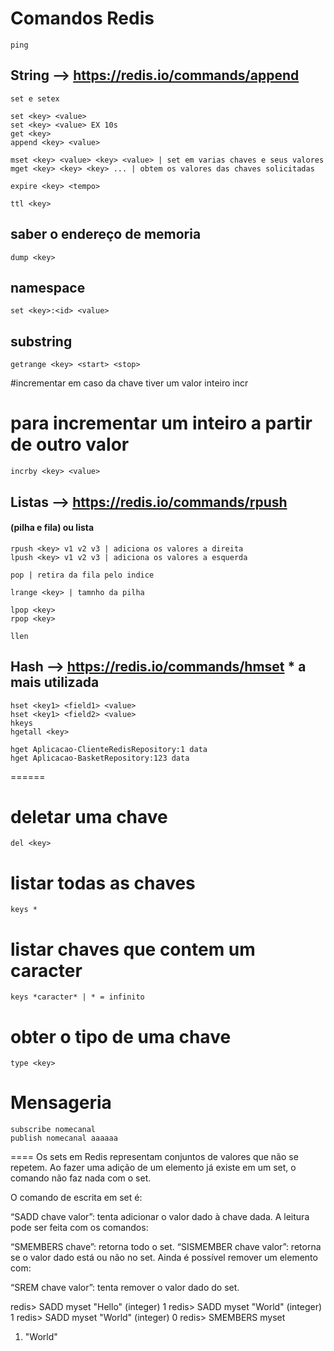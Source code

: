 
# Comandos Redis

    ping

## String --> https://redis.io/commands/append
    set e setex

    set <key> <value>
    set <key> <value> EX 10s
    get <key>
    append <key> <value>

    mset <key> <value> <key> <value> | set em varias chaves e seus valores
    mget <key> <key> <key> ... | obtem os valores das chaves solicitadas
    
    expire <key> <tempo>
    
    ttl <key>

## saber o endereço de memoria
    dump <key>

## namespace
    set <key>:<id> <value>

## substring
    getrange <key> <start> <stop>

#incrementar em caso da chave tiver um valor inteiro
    incr <key>

 # para incrementar um inteiro a partir de outro valor
    incrby <key> <value>


## Listas --> https://redis.io/commands/rpush

#### (pilha e fila) ou lista
    rpush <key> v1 v2 v3 | adiciona os valores a direita
    lpush <key> v1 v2 v3 | adiciona os valores a esquerda
    
    pop | retira da fila pelo indice
    
    lrange <key> | tamnho da pilha
    
    lpop <key>
    rpop <key>
    
    llen

## Hash --> https://redis.io/commands/hmset * a mais utilizada

    hset <key1> <field1> <value>
    hset <key1> <field2> <value>
    hkeys
    hgetall <key>    
    
    hget Aplicacao-ClienteRedisRepository:1 data
    hget Aplicacao-BasketRepository:123 data
======

# deletar uma chave
    del <key>

# listar todas as chaves
    keys *

# listar chaves que contem um caracter
    keys *caracter* | * = infinito

# obter o tipo de uma chave
    type <key>

# Mensageria

    subscribe nomecanal
    publish nomecanal aaaaaa

====
Os sets em Redis representam conjuntos de valores que não se repetem. Ao fazer uma adição de um elemento já existe em um set, o comando não faz nada com o set.

O comando de escrita em set é:

“SADD chave valor”: tenta adicionar o valor dado à chave dada.
A leitura pode ser feita com os comandos:

“SMEMBERS chave”: retorna todo o set.
“SISMEMBER chave valor”: retorna se o valor dado está ou não no set.
Ainda é possível remover um elemento com:

“SREM chave valor”: tenta remover o valor dado do set.

redis> SADD myset "Hello"
(integer) 1
redis> SADD myset "World"
(integer) 1
redis> SADD myset "World"
(integer) 0
redis> SMEMBERS myset
1) "World"
